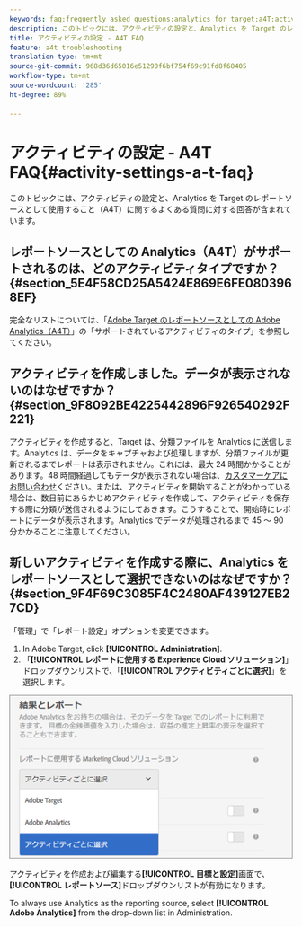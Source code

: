 ```yaml
---
keywords: faq;frequently asked questions;analytics for target;a4T;activity setup
description: このトピックには、アクティビティの設定と、Analytics を Target のレポートソースとして使用すること（A4T）に関するよくある質問に対する回答が含まれています。
title: アクティビティの設定 - A4T FAQ
feature: a4t troubleshooting
translation-type: tm+mt
source-git-commit: 968d36d65016e51290f6bf754f69c91fd8f68405
workflow-type: tm+mt
source-wordcount: '285'
ht-degree: 89%

---
```



# アクティビティの設定 - A4T FAQ{#activity-settings-a-t-faq}

このトピックには、アクティビティの設定と、Analytics を Target のレポートソースとして使用すること（A4T）に関するよくある質問に対する回答が含まれています。

## レポートソースとしての Analytics（A4T）がサポートされるのは、どのアクティビティタイプですか？{#section_5E4F58CD25A5424E869E6FE0803968EF}

完全なリストについては、「[Adobe Target のレポートソースとしての Adobe Analytics（A4T）](/help/c-integrating-target-with-mac/a4t/a4t.md#concept_7540C8C04259434AB6EE33B09F47A1DE)」の「サポートされているアクティビティのタイプ」を参照してください。

## アクティビティを作成しました。データが表示されないのはなぜですか？{#section_9F8092BE4225442896F926540292F221}

アクティビティを作成すると、Target は、分類ファイルを Analytics に送信します。Analytics は、データをキャプチャおよび処理しますが、分類ファイルが更新されるまでレポートは表示されません。これには、最大 24 時間かかることがあります。48 時間経過してもデータが表示されない場合は、[カスタマーケアにお問い合わせ](/help/cmp-resources-and-contact-information.md#reference_ACA3391A00EF467B87930A450050077C)ください。または、アクティビティを開始することがわかっている場合は、数日前にあらかじめアクティビティを作成して、アクティビティを保存する際に分類が送信されるようにしておきます。こうすることで、開始時にレポートにデータが表示されます。Analytics でデータが処理されるまで 45 ～ 90 分かかることに注意してください。

## 新しいアクティビティを作成する際に、Analytics をレポートソースとして選択できないのはなぜですか？ {#section_9F4F69C3085F4C2480AF439127EB27CD}

「管理」で「レポート設定」オプションを変更できます。

1. In Adobe Target, click **[!UICONTROL Administration]**.
1. 「**[!UICONTROL レポートに使用する Experience Cloud ソリューション]**」ドロップダウンリストで、「**[!UICONTROL アクティビティごとに選択]**」を選択します。

![](assets/select-per-activity.png)

アクティビティを作成および編集する&#x200B;**[!UICONTROL 目標と設定]**&#x200B;画面で、**[!UICONTROL レポートソース]**&#x200B;ドロップダウンリストが有効になります。

To always use Analytics as the reporting source, select **[!UICONTROL Adobe Analytics]** from the drop-down list in Administration.
